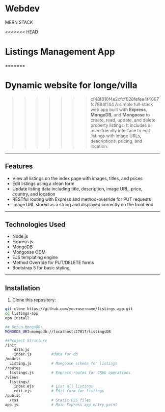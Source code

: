 # Webdev
MERN STACK

<<<<<<< HEAD
# Listings Management App
=======
# Dynamic website for longe/villa
>>>>>>> cf48f810f4e2cfcf028fefee4f4667fc7894f144
A simple full-stack web app built with **Express**, **MongoDB**, and **Mongoose** to create, read, update, and delete property listings. It includes a user-friendly interface to edit listings with image URLs, descriptions, pricing, and location.

---

## Features

- View all listings on the index page with images, titles, and prices
- Edit listings using a clean form
- Update listing data including title, description, image URL, price, country, and location
- RESTful routing with Express and method-override for PUT requests
- Image URL stored as a string and displayed correctly on the front end

---

## Technologies Used

- Node.js
- Express.js
- MongoDB
- Mongoose ODM
- EJS templating engine
- Method Override for PUT/DELETE forms
- Bootstrap 5 for basic styling

---

## Installation

1. Clone this repository:

```bash
git clone https://github.com/yourusername/listings-app.git
cd listings-app
npm install

## Setup MongoDB: 
MONGODB_URI=mongodb://localhost:27017/listingsDB

##Project Structure
/init
    data.js
    index.js         #data for db
/models
  Listing.js         # Mongoose schema for listings
/routes
  listings.js        # Express routes for CRUD operations
/views
  listings/
    index.ejs        # List all listings
    edit.ejs         # Edit form for listings
/public
  /css               # Static CSS files
app.js               # Main Express app entry point





